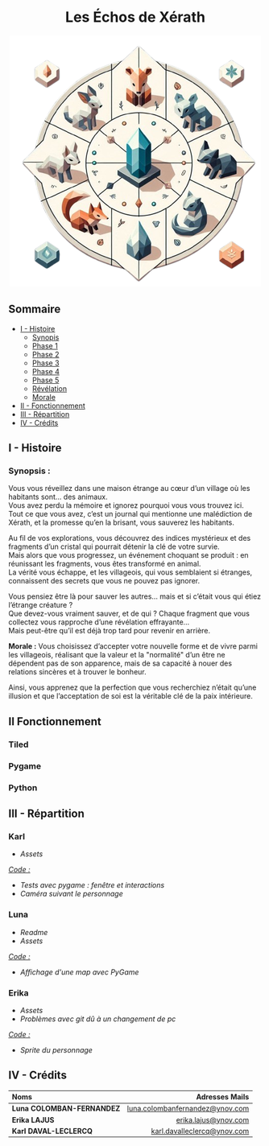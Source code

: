 # <center> **Les Échos de Xérath**

<p align="center">
  <img src="Assets/LOGO.png" />
</p>

## Sommaire

- [I - Histoire](#i---histoire)
    - [Synopis](#introduction-et-contexte-)
    - [Phase 1](#phase-1---exploration-du-village-)
    - [Phase 2](#phase-2---premiers-indices-et-fragments-)
    - [Phase 3](#phase-3---quête-des-fragments-)
    - [Phase 4](#phase-4---révélation-au-temple-)
    - [Phase 5](#phase-5---retour-dans-le-village-et-la-découverte-de-la-vérité-)
    - [Révélation](#révélation-)
    - [Morale](#morale-)
- [II - Fonctionnement](#ii-fonctionnement)
- [III - Répartition](#iii---répartition)
- [IV - Crédits](#iv---crédits)

## I - Histoire

### Synopsis :

Vous vous réveillez dans une maison étrange au cœur d’un village où les habitants sont… des animaux.    
Vous avez perdu la mémoire et ignorez pourquoi vous vous trouvez ici.    
Tout ce que vous avez, c’est un journal qui mentionne une malédiction de Xérath, et la promesse qu’en la brisant, vous sauverez les habitants.   

Au fil de vos explorations, vous découvrez des indices mystérieux et des fragments d’un cristal qui pourrait détenir la clé de votre survie.    
Mais alors que vous progressez, un événement choquant se produit : en réunissant les fragments, vous êtes transformé en animal.    
La vérité vous échappe, et les villageois, qui vous semblaient si étranges, connaissent des secrets que vous ne pouvez pas ignorer.   

Vous pensiez être là pour sauver les autres… mais et si c’était vous qui étiez l’étrange créature ?    
Que devez-vous vraiment sauver, et de qui ? Chaque fragment que vous collectez vous rapproche d’une révélation effrayante…    
Mais peut-être qu’il est déjà trop tard pour revenir en arrière.


**Morale :**
Vous choisissez d’accepter votre nouvelle forme et de vivre parmi les villageois, réalisant que la valeur et la "normalité" d’un être ne dépendent pas de son apparence, mais de sa capacité à nouer des relations sincères et à trouver le bonheur.

Ainsi, vous apprenez que la perfection que vous recherchiez n’était qu’une illusion et que l’acceptation de soi est la véritable clé de la paix intérieure.

## II Fonctionnement

### Tiled


### Pygame


### Python


## III - Répartition

### Karl

* *Assets* 

<ins>*Code :*</ins>

* *Tests avec pygame : fenêtre et interactions*
* *Caméra suivant le personnage*


### Luna

* *Readme*
* *Assets* 

<ins>*Code :*</ins>

* *Affichage d'une map avec PyGame*


### Erika

* *Assets*
* *Problèmes avec git dû à un changement de pc*

<ins>*Code :*</ins>

* *Sprite du personnage*



## IV - Crédits

| Noms                         |                Adresses Mails |
| :-----------------------     |      -----------------------: |
|**Luna COLOMBAN-FERNANDEZ**   |luna.colombanfernandez@ynov.com|
|**Erika LAJUS**               |erika.lajus@ynov.com           |
|**Karl DAVAL-LECLERCQ**       |karl.davalleclercq@ynov.com    |



